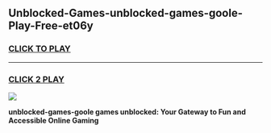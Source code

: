 
## Unblocked-Games-unblocked-games-goole-Play-Free-et06y
<h3>
<a href="https://premium76.site?title=unblocked-games-goole&ref=23A">CLICK TO PLAY</a></h3>
<hr>

<h3>
<a href="https://premium76.site?title=unblocked-games-goole&ref=23A">CLICK 2 PLAY</a>
  
</h3>

<a href="https://premium76.site?title=unblocked-games-goole&ref=23A"><img src="https://clearcache.store/games.png"></a>


**unblocked-games-goole games unblocked: Your Gateway to Fun and Accessible Online Gaming**
